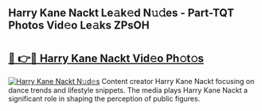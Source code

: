 ## Harry Kane Nackt Le𝚊k𝚎d N𝚞𝚍es - Part-TQT Photos Vid𝚎o Le𝚊ks ZPsOH

# <h2><a href="http://fb0za8.evod.top/?m=Harry+Kane+Nackt">🔗 👉🔴 Harry Kane Nackt Vid𝚎o Ph𝚘t𝚘s</a></h2>

[![Harry Kane Nackt N𝚞d𝚎s](https://i.imgur.com/8V9OHl7.gif)](http://fb0za8.evod.top/?m=Harry+Kane+Nackt)
Content creator Harry Kane Nackt focusing on dance trends and lifestyle snippets. The media plays Harry Kane Nackt a significant role in shaping the perception of public figures. 
